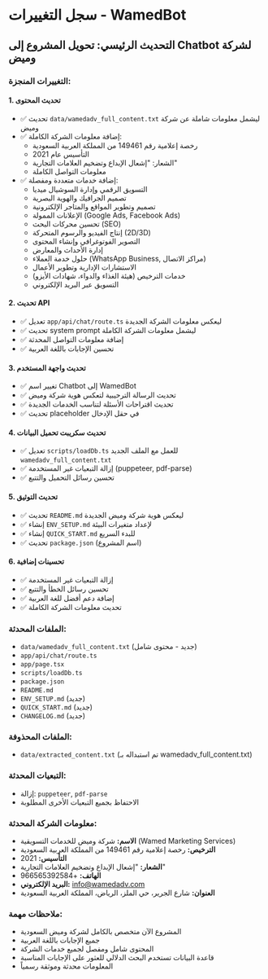 # سجل التغييرات - WamedBot

## التحديث الرئيسي: تحويل المشروع إلى Chatbot لشركة وميض

### التغييرات المنجزة:

#### 1. تحديث المحتوى
- ✅ تحديث `data/wamedadv_full_content.txt` ليشمل معلومات شاملة عن شركة وميض
- ✅ إضافة معلومات الشركة الكاملة:
  - رخصة إعلامية رقم 149461 من المملكة العربية السعودية
  - التأسيس عام 2021
  - الشعار: "إشعال الإبداع وتضخيم العلامات التجارية"
  - معلومات التواصل الكاملة
- ✅ إضافة خدمات متعددة ومفصلة:
  - التسويق الرقمي وإدارة السوشيال ميديا
  - تصميم الجرافيك والهوية البصرية
  - تصميم وتطوير المواقع والمتاجر الإلكترونية
  - الإعلانات الممولة (Google Ads, Facebook Ads)
  - تحسين محركات البحث (SEO)
  - إنتاج الفيديو والرسوم المتحركة (2D/3D)
  - التصوير الفوتوغرافي وإنشاء المحتوى
  - إدارة الأحداث والمعارض
  - حلول خدمة العملاء (WhatsApp Business, مراكز الاتصال)
  - الاستشارات الإدارية وتطوير الأعمال
  - خدمات الترخيص (هيئة الغذاء والدواء، شهادات الأيزو)
  - التسويق عبر البريد الإلكتروني

#### 2. تحديث API
- ✅ تعديل `app/api/chat/route.ts` ليعكس معلومات الشركة الجديدة
- ✅ تحديث system prompt ليشمل معلومات الشركة الكاملة
- ✅ إضافة معلومات التواصل المحدثة
- ✅ تحسين الإجابات باللغة العربية

#### 3. تحديث واجهة المستخدم
- ✅ تغيير اسم Chatbot إلى WamedBot
- ✅ تحديث الرسالة الترحيبية لتعكس هوية شركة وميض
- ✅ تحديث اقتراحات الأسئلة لتناسب الخدمات الجديدة
- ✅ تحديث placeholder في حقل الإدخال

#### 4. تحديث سكريبت تحميل البيانات
- ✅ تعديل `scripts/loadDb.ts` للعمل مع الملف الجديد `wamedadv_full_content.txt`
- ✅ إزالة التبعيات غير المستخدمة (puppeteer, pdf-parse)
- ✅ تحسين رسائل التحميل والتتبع

#### 5. تحديث التوثيق
- ✅ تحديث `README.md` ليعكس هوية شركة وميض الجديدة
- ✅ إنشاء `ENV_SETUP.md` لإعداد متغيرات البيئة
- ✅ إنشاء `QUICK_START.md` للبدء السريع
- ✅ تحديث `package.json` (اسم المشروع)

#### 6. تحسينات إضافية
- ✅ إزالة التبعيات غير المستخدمة
- ✅ تحسين رسائل الخطأ والتتبع
- ✅ إضافة دعم أفضل للغة العربية
- ✅ تحديث معلومات الشركة الكاملة

### الملفات المحدثة:
- `data/wamedadv_full_content.txt` (جديد - محتوى شامل)
- `app/api/chat/route.ts`
- `app/page.tsx`
- `scripts/loadDb.ts`
- `package.json`
- `README.md`
- `ENV_SETUP.md` (جديد)
- `QUICK_START.md` (جديد)
- `CHANGELOG.md` (جديد)

### الملفات المحذوفة:
- `data/extracted_content.txt` (تم استبداله بـ wamedadv_full_content.txt)

### التبعيات المحدثة:
- إزالة: `puppeteer`, `pdf-parse`
- الاحتفاظ بجميع التبعيات الأخرى المطلوبة

### معلومات الشركة المحدثة:
- **الاسم:** شركة وميض للخدمات التسويقية (Wamed Marketing Services)
- **الترخيص:** رخصة إعلامية رقم 149461 من المملكة العربية السعودية
- **التأسيس:** 2021
- **الشعار:** "إشعال الإبداع وتضخيم العلامات التجارية"
- **الهاتف:** +966565392584
- **البريد الإلكتروني:** info@wamedadv.com
- **العنوان:** شارع الجرير، حي الملز، الرياض، المملكة العربية السعودية

### ملاحظات مهمة:
- المشروع الآن متخصص بالكامل لشركة وميض السعودية
- جميع الإجابات باللغة العربية
- المحتوى شامل ومفصل لجميع خدمات الشركة
- قاعدة البيانات تستخدم البحث الدلالي للعثور على الإجابات المناسبة
- المعلومات محدثة وموثقة رسمياً 